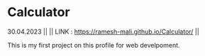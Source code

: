 # Calculator
30.04.2023 ||
||
LINK :  https://ramesh-mali.github.io/Calculator/
||

This is my first project on this profile for web develpoment.
